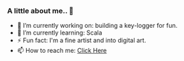 ### A little about me.. 👋
- 🔭 I’m currently working on: building a key-logger for fun.
- 🌱 I’m currently learning: Scala
- ⚡ Fun fact: I'm a fine artist and into digital art.
- 📫 How to reach me: [Click Here](https://fatimaim.me/contact.html)
<!--
**fatima-mo/fatima-mo** is a ✨ _special_ ✨ repository because its `README.md` (this file) appears on your GitHub profile.

Here are some ideas to get you started:


<!--- 👯 I’m looking to collaborate on ...
- 🤔 I’m looking for help with ...
- 💬 Ask me about ...

- ⚡ Fun fact: I was so nerdy when I was a kid, I spent many summers studying school next year curriculum.
<!--- 😄 Pronouns: ...-->

<!-- -->
